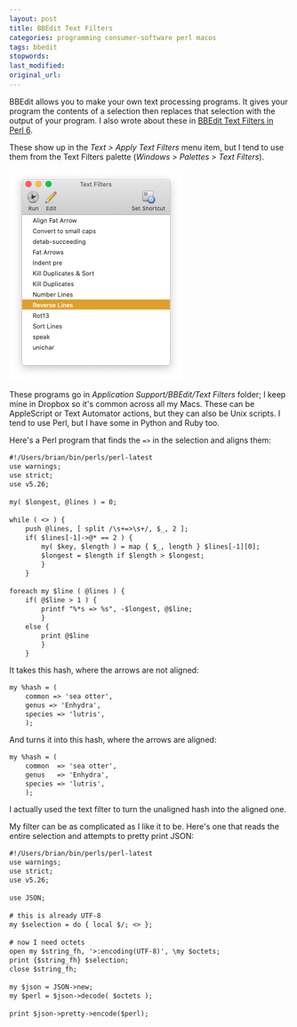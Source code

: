 ```yaml
---
layout: post
title: BBEdit Text Filters
categories: programming consumer-software perl macos
tags: bbedit
stopwords:
last_modified:
original_url:
---
```


BBEdit allows you to make your own text processing programs. It gives your program the contents of a selection then replaces that selection with the output of your program. I also wrote about these in [BBEdit Text Filters in Perl 6](https://www.learningraku.com/2017/01/17/bbedit-text-filters-in-perl-6/).

<!--more-->

These show up in the _Text > Apply Text Filters_ menu item, but I tend to use them from the Text Filters palette (_Windows > Palettes > Text Filters_).

![](/images/bbedit_text_filters/palette.png)

These programs go in _Application Support/BBEdit/Text Filters_ folder; I keep mine in Dropbox so it's common across all my Macs. These can be AppleScript or Text Automator actions, but they can also be Unix scripts. I tend to use Perl, but I have some in Python and Ruby too.

Here's a Perl program that finds the `=>` in the selection and aligns them:

    #!/Users/brian/bin/perls/perl-latest
    use warnings;
    use strict;
    use v5.26;

    my( $longest, @lines ) = 0;

    while ( <> ) {
        push @lines, [ split /\s+=>\s+/, $_, 2 ];
        if( $lines[-1]->@* == 2 ) {
            my( $key, $length ) = map { $_, length } $lines[-1][0];
            $longest = $length if $length > $longest;
            }
        }

    foreach my $line ( @lines ) {
        if( @$line > 1 ) {
            printf "%*s => %s", -$longest, @$line;
            }
        else {
            print @$line
            }
        }

It takes this hash, where the arrows are not aligned:

    my %hash = (
        common => 'sea otter',
        genus => 'Enhydra',
        species => 'lutris',
        );

And turns it into this hash, where the arrows are aligned:

    my %hash = (
        common  => 'sea otter',
        genus   => 'Enhydra',
        species => 'lutris',
        );

I actually used the text filter to turn the unaligned hash into the aligned one.

My filter can be as complicated as I like it to be. Here's one that reads the entire selection and attempts to pretty print JSON:

    #!/Users/brian/bin/perls/perl-latest
    use warnings;
    use strict;
    use v5.26;

    use JSON;

    # this is already UTF-8
    my $selection = do { local $/; <> };

    # now I need octets
    open my $string_fh, '>:encoding(UTF-8)', \my $octets;
    print {$string_fh} $selection;
    close $string_fh;

    my $json = JSON->new;
    my $perl = $json->decode( $octets );

    print $json->pretty->encode($perl);

